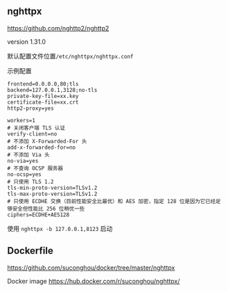 ## nghttpx

https://github.com/nghttp2/nghttp2

version 1.31.0



默认配置文件位置`/etc/nghttpx/nghttpx.conf`

示例配置
```
frontend=0.0.0.0,80;tls
backend=127.0.0.1,3128;no-tls
private-key-file=xx.key
certificate-file=xx.crt
http2-proxy=yes

workers=1
# 关闭客户端 TLS 认证
verify-client=no
# 不添加 X-Forwarded-For 头
add-x-forwarded-for=no
# 不添加 Via 头
no-via=yes
# 不查询 OCSP 服务器
no-ocsp=yes
# 只使用 TLS 1.2
tls-min-proto-version=TLSv1.2
tls-max-proto-version=TLSv1.2
# 只使用 ECDHE 交换（目前性能安全比最优）和 AES 加密，指定 128 位是因为它已经足够安全但性能比 256 位稍优一些
ciphers=ECDHE+AES128
```


使用 `nghttpx -b 127.0.0.1,8123` 启动

## Dockerfile

https://github.com/suconghou/docker/tree/master/nghttpx

Docker image https://hub.docker.com/r/suconghou/nghttpx/

